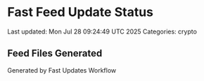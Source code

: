 # Fast Feed Update Status
Last updated: Mon Jul 28 09:24:49 UTC 2025
Categories: crypto

## Feed Files Generated

Generated by Fast Updates Workflow
